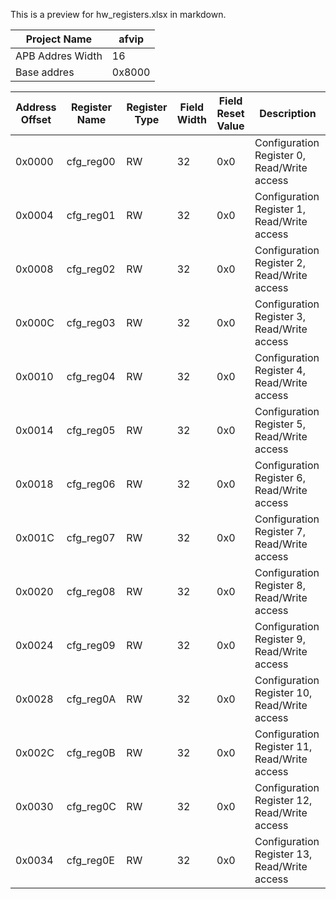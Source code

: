 This is a preview for hw_registers.xlsx in markdown.

| Project Name    | afvip |
|-----------------|-------|
| APB Addres Width| 16    |
| Base addres     | 0x8000|

| Address Offset | Register Name | Register Type | Field Width | Field Reset Value | Description                                |
| -------------- | ------------- | ------------- | ----------- | ----------------- | ------------------------------------------ |
| 0x0000         | cfg_reg00     | RW            | 32          | 0x0               | Configuration Register 0, Read/Write access|
| 0x0004         | cfg_reg01     | RW            | 32          | 0x0               | Configuration Register 1, Read/Write access|
| 0x0008         | cfg_reg02     | RW            | 32          | 0x0               | Configuration Register 2, Read/Write access|
| 0x000C         | cfg_reg03     | RW            | 32          | 0x0               | Configuration Register 3, Read/Write access|
| 0x0010         | cfg_reg04     | RW            | 32          | 0x0               | Configuration Register 4, Read/Write access|
| 0x0014         | cfg_reg05     | RW            | 32          | 0x0               | Configuration Register 5, Read/Write access|
| 0x0018         | cfg_reg06     | RW            | 32          | 0x0               | Configuration Register 6, Read/Write access|
| 0x001C         | cfg_reg07     | RW            | 32          | 0x0               | Configuration Register 7, Read/Write access|
| 0x0020         | cfg_reg08     | RW            | 32          | 0x0               | Configuration Register 8, Read/Write access|
| 0x0024         | cfg_reg09     | RW            | 32          | 0x0               | Configuration Register 9, Read/Write access|
| 0x0028         | cfg_reg0A     | RW            | 32          | 0x0               | Configuration Register 10, Read/Write access|
| 0x002C         | cfg_reg0B     | RW            | 32          | 0x0               | Configuration Register 11, Read/Write access|
| 0x0030         | cfg_reg0C     | RW            | 32          | 0x0               | Configuration Register 12, Read/Write access|
| 0x0034         | cfg_reg0E     | RW            | 32          | 0x0               | Configuration Register 13, Read/Write access|
